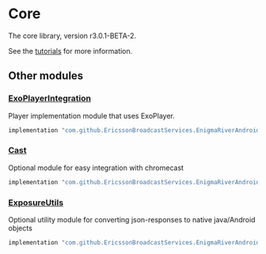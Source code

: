 # Core

The core library, version r3.0.1-BETA-2.

See the [tutorials](tutorials/index.md) for more information.

## Other modules

### [ExoPlayerIntegration](https://github.com/EricssonBroadcastServices/EnigmaRiverAndroidExoPlayerIntegration/tree/r3.0.1-BETA-2)

<p>Player implementation module that uses ExoPlayer.</p>

```gradle
implementation "com.github.EricssonBroadcastServices.EnigmaRiverAndroid:exoplayerintegration:r3.0.1-BETA-2"
```

### [Cast](https://github.com/EricssonBroadcastServices/EnigmaRiverAndroidCast/tree/r3.0.1-BETA-2)

<p>Optional module for easy integration with chromecast</p>

```gradle
implementation "com.github.EricssonBroadcastServices.EnigmaRiverAndroid:cast:r3.0.1-BETA-2"
```

### [ExposureUtils](https://github.com/EricssonBroadcastServices/EnigmaRiverAndroidExposureUtils/tree/r3.0.1-BETA-2)

<p>Optional utility module for converting json-responses to native java/Android objects</p>

```gradle
implementation "com.github.EricssonBroadcastServices.EnigmaRiverAndroid:exposureUtils:r3.0.1-BETA-2"
```